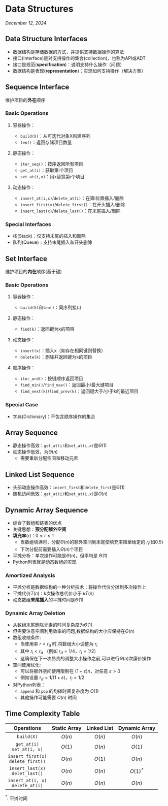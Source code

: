 # Data Structures

*December 12, 2024*

## Data Structure Interfaces

- 数据结构是存储数据的方式，并提供支持数据操作的算法
- 接口(Interface)是对支持操作的集合(collection)，也称为API或ADT
- 接口是规范(**specification**)：说明支持什么操作（问题）
- 数据结构是表现(**representation**)：实现如何支持操作（解决方案）

## Sequence Interface

维护项目的**外在**顺序
### Basic Operations

1. 容器操作：
    - `build(X)`：从可迭代对象X构建序列
    - `len()`：返回存储项目数量

2. 静态操作：
    - `iter_seq()`：按序返回所有项目
    - `get_at(i)`：获取第i个项目 
    - `set_at(i,x)`：用x替换第i个项目

3. 动态操作：
    - `insert_at(i,x)`/`delete_at(i)`：在第i位置插入/删除
    - `insert_first(x)`/`delete_first()`：在开头插入/删除
    - `insert_last(x)`/`delete_last()`：在末尾插入/删除

### Special Interfaces

- 栈(Stack)：仅支持末尾的插入和删除
- 队列(Queue)：支持末尾插入和开头删除

## Set Interface

维护项目的**内在**顺序(基于键)

### Basic Operations

1. 容器操作：
    - `build(X)`和`len()`：同序列接口

2. 静态操作：
    - `find(k)`：返回键为k的项目

3. 动态操作：
    - `insert(x)`：插入x（如存在相同键则替换）
    - `delete(k)`：删除并返回键为k的项目

4. 顺序操作：
    - `iter_ord()`：按键顺序返回项目
    - `find_min()`/`find_max()`：返回最小/最大键项目
    - `find_next(k)`/`find_prev(k)`：返回键大于/小于k的最近项目

### Special Case

- 字典(Dictionary)：不包含顺序操作的集合

## Array Sequence

- 静态操作高效：`get_at(i)`和`set_at(i,x)`是$\Theta(1)$
- 动态操作低效，为$\Theta(n)$
	- 需要重新分配空间和移动元素

## Linked List Sequence

- 头部动态操作高效：`insert_first`和`delete_first`是$\Theta(1)$
- 随机访问低效：`get_at(i)`和`set_at(i,x)`是$O(n)$

## Dynamic Array Sequence

- 综合了数组和链表的优点
- 关键思想：**预分配额外空间**
- **填充率**(r)：$0 \leq r \leq 1$
	- 当数组填满时，分配$\Theta(n)$的额外空间到末尾使填充率降至给定的 $r_i$(如0.5)
	- 下次分配前需要插入$\Theta(n)$个项目
- 平摊分析：单次操作可能是$\Theta(n)$，但平均是 Θ(1)
- Python列表就是动态数组的实现

### Amortized Analysis

- 平摊分析是数据结构的一种分析技术：将操作代价分摊到多次操作上
- 平摊代价$T(n)$：k次操作总代价小于 $kT(n)$
- 动态数组**末尾插入**的平摊时间是$\Theta(1)$

### Dynamic Array Deletion

- 从数组末尾删除元素的时间复杂度为$\Theta(1)$
- 但需要注意空间利用效率的问题,数据结构的大小应保持在$\Theta(n)$
- 数组收缩条件:
    - 当使用率 $r < r_d$ 时,将数组大小调整为 $r_i$
    - 其中 $r_i < r_d$ （例如 $r_d = 1/4$，$r_i = 1/2$）
    - 这确保在下一次昂贵的调整大小操作之前,可以进行$\Theta(n)$次廉价操作
- 空间使用优化:
    - 可以将额外空间使用限制在 $(1 + \varepsilon)n$，对任意 $\varepsilon > 0$
    - 例如设置 $r_d = 1/(1+\varepsilon)$，$r_i = 1/2$
- 对Python列表：
	- `append` 和 `pop` 的均摊时间复杂度为 $O(1)$
	- 其他操作可能需要 $O(n)$ 时间

## Time Complexity Table

|              Operations               | Static Array | Linked List | Dynamic Array |
| :-----------------------------------: | :----------: | :---------: | :-----------: |
|              `build(X)`               |    $O(n)$    |   $O(n)$    |    $O(n)$     |
|     `get_at(i)`<br>`set_at(i, x)`     |    $O(1)$    |   $O(n)$    |    $O(1)$     |
| `insert_first(x)`<br>`delete_first()` |    $O(n)$    |   $O(1)$    |    $O(n)$     |
|  `insert_last(x)`<br>`delet_last()`   |    $O(n)$    |   $O(n)$    |   $O(1)^*$    |
|  `insert_at(i, x)`<br>`delete_at(i)`  |    $O(n)$    |   $O(n)$    |    $O(n)$     |

$^*$: 平摊时间
